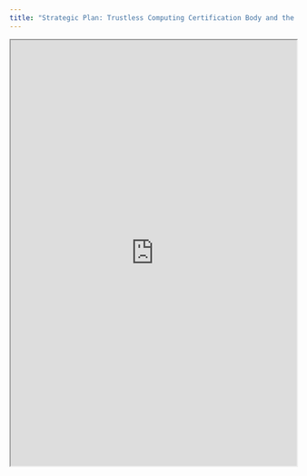```yaml
---
title: "Strategic Plan: Trustless Computing Certification Body and the Seevik Net Ecosystem"
---
```



<iframe height="750" width="100%" src="https://ewelton.github.io/ktest/wiki.html#Strategic%20Plan:%20Trustless%20Computing%20Certification%20Body%20and%20the%20Seevik%20Net%20Ecosystem"></iframe>
